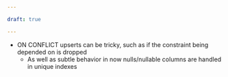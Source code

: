 ```yaml
---

draft: true

---
```


- ON CONFLICT upserts can be tricky, such as if the constraint being depended on is dropped
	- As well as subtle behavior in now nulls/nullable columns are handled in unique indexes
<!--stackedit_data:
eyJoaXN0b3J5IjpbMjAyNzM5ODkxXX0=
-->